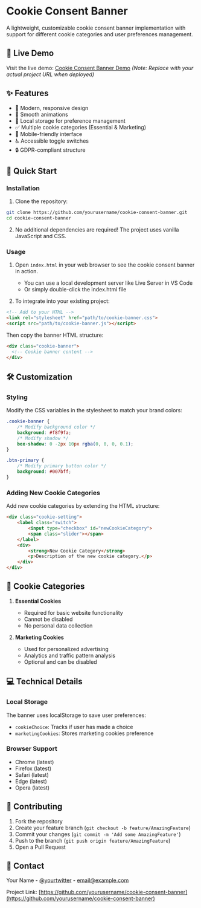 # Cookie Consent Banner

A lightweight, customizable cookie consent banner implementation with support for different cookie categories and user preferences management.

## 🔴 Live Demo
Visit the live demo: [Cookie Consent Banner Demo](https://roadmap.sh/projects/cookie-consent) 
*(Note: Replace with your actual project URL when deployed)*

## ✨ Features

- 🎨 Modern, responsive design
- 🔄 Smooth animations
- 💾 Local storage for preference management
- ✅ Multiple cookie categories (Essential & Marketing)
- 📱 Mobile-friendly interface
- ♿ Accessible toggle switches
- 🔒 GDPR-compliant structure

## 🚀 Quick Start

### Installation

1. Clone the repository:
```bash
git clone https://github.com/yourusername/cookie-consent-banner.git
cd cookie-consent-banner
```

2. No additional dependencies are required! The project uses vanilla JavaScript and CSS.

### Usage

1. Open `index.html` in your web browser to see the cookie consent banner in action.
   - You can use a local development server like Live Server in VS Code
   - Or simply double-click the index.html file

2. To integrate into your existing project:

```html
<!-- Add to your HTML -->
<link rel="stylesheet" href="path/to/cookie-banner.css">
<script src="path/to/cookie-banner.js"></script>
```

Then copy the banner HTML structure:

```html
<div class="cookie-banner">
  <!-- Cookie banner content -->
</div>
```

## 🛠️ Customization

### Styling
Modify the CSS variables in the stylesheet to match your brand colors:

```css
.cookie-banner {
    /* Modify background color */
    background: #f8f9fa;
    /* Modify shadow */
    box-shadow: 0 -2px 10px rgba(0, 0, 0, 0.1);
}

.btn-primary {
    /* Modify primary button color */
    background: #007bff;
}
```

### Adding New Cookie Categories
Add new cookie categories by extending the HTML structure:

```html
<div class="cookie-setting">
    <label class="switch">
        <input type="checkbox" id="newCookieCategory">
        <span class="slider"></span>
    </label>
    <div>
        <strong>New Cookie Category</strong>
        <p>Description of the new cookie category.</p>
    </div>
</div>
```

## 📝 Cookie Categories

1. **Essential Cookies**
   - Required for basic website functionality
   - Cannot be disabled
   - No personal data collection

2. **Marketing Cookies**
   - Used for personalized advertising
   - Analytics and traffic pattern analysis
   - Optional and can be disabled

## 💻 Technical Details

### Local Storage
The banner uses localStorage to save user preferences:
- `cookieChoice`: Tracks if user has made a choice
- `marketingCookies`: Stores marketing cookies preference

### Browser Support
- Chrome (latest)
- Firefox (latest)
- Safari (latest)
- Edge (latest)
- Opera (latest)

## 🤝 Contributing

1. Fork the repository
2. Create your feature branch (`git checkout -b feature/AmazingFeature`)
3. Commit your changes (`git commit -m 'Add some AmazingFeature'`)
4. Push to the branch (`git push origin feature/AmazingFeature`)
5. Open a Pull Request

## 📮 Contact

Your Name - [@yourtwitter](https://twitter.com/yourtwitter) - email@example.com

Project Link: [https://github.com/yourusername/cookie-consent-banner](https://github.com/yourusername/cookie-consent-banner)
